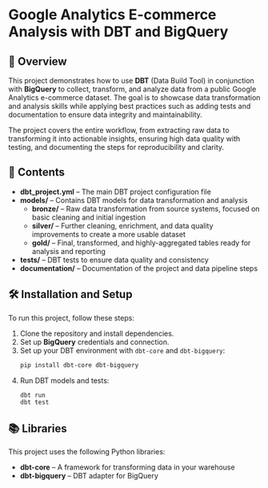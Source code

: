 # Google Analytics E-commerce Analysis with DBT and BigQuery

## 📌 Overview  
This project demonstrates how to use **DBT** (Data Build Tool) in conjunction with **BigQuery** to collect, transform, and analyze data from a public Google Analytics e-commerce dataset. The goal is to showcase data transformation and analysis skills while applying best practices such as adding tests and documentation to ensure data integrity and maintainability.

The project covers the entire workflow, from extracting raw data to transforming it into actionable insights, ensuring high data quality with testing, and documenting the steps for reproducibility and clarity.

## 📂 Contents  
- **dbt_project.yml** – The main DBT project configuration file  
- **models/** – Contains DBT models for data transformation and analysis  
    - **bronze/** – Raw data transformation from source systems, focused on basic cleaning and initial ingestion  
    - **silver/** – Further cleaning, enrichment, and data quality improvements to create a more usable dataset  
    - **gold/** – Final, transformed, and highly-aggregated tables ready for analysis and reporting  
- **tests/** – DBT tests to ensure data quality and consistency 
- **documentation/** – Documentation of the project and data pipeline steps  

## 🛠️ Installation and Setup  

To run this project, follow these steps:

1. Clone the repository and install dependencies.
2. Set up **BigQuery** credentials and connection.
3. Set up your DBT environment with `dbt-core` and `dbt-bigquery`:
   ```bash
   pip install dbt-core dbt-bigquery
   ```
4. Run DBT models and tests:
   ```bash
   dbt run
   dbt test
   ```

## 📚 Libraries  
This project uses the following Python libraries:

- **dbt-core** – A framework for transforming data in your warehouse  
- **dbt-bigquery** – DBT adapter for BigQuery  

